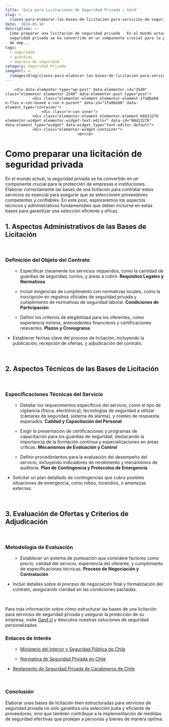 ```yaml
---
title: 'Guía para Licitaciones de Seguridad Privada | Gard'
slug: >-
  claves-para-elaborar-las-bases-de-licitacion-para-servicios-de-seguridad-privada
date: '2024-05-10'
description: >-
  Como preparar una licitación de seguridad privada   En el mundo actual, la
  seguridad privada se ha convertido en un componente crucial para la protección
  de emp...
tags:
  - seguridad
  - guardias
  - empresa de seguridad
category: Seguridad Privada
imageUrl: >-
  /images/blog/claves-para-elaborar-las-bases-de-licitacion-para-servicios-de-seguridad-privada.jpg
---
```


		<div data-elementor-type="wp-post" data-elementor-id="2540" class="elementor elementor-2540" data-elementor-post-type="post">
				<div class="elementor-element elementor-element-1fa0beb8 e-flex e-con-boxed e-con e-parent" data-id="1fa0beb8" data-element_type="container">
					<div class="e-con-inner">
				<div class="elementor-element elementor-element-60d1327b elementor-widget elementor-widget-text-editor" data-id="60d1327b" data-element_type="widget" data-widget_type="text-editor.default">
				<div class="elementor-widget-container">
									<p></p>
<h1 class="wp-block-heading">Como preparar una licitación de seguridad privada</h1>
<p></p>
<p></p>
<p>En el mundo actual, la seguridad privada se ha convertido en un componente crucial para la protección de empresas e instituciones. Elaborar correctamente las bases de una licitación para contratar estos servicios es esencial para asegurar que se seleccionen proveedores competentes y confiables. En este post, exploraremos los aspectos técnicos y administrativos fundamentales que deben incluirse en estas bases para garantizar una selección eficiente y eficaz.</p>
<p></p>
<p></p>
<p></p>
<h2 id="h-1-aspectos-administrativos-de-las-bases-de-licitacion" class="wp-block-heading">1. <strong>Aspectos Administrativos de las Bases de Licitación</strong></h2>
<div><strong>&nbsp;</strong></div>
<p></p>
<p></p>
<h3 id="h-definicion-del-objeto-del-contrato" class="wp-block-heading"><strong>Definición del Objeto del Contrato</strong></h3>
<p></p>
<p></p>
<ul class="wp-block-list">
<li style="list-style-type: none;">
<ul></ul>
</li>
</ul>
<ul>
<li style="list-style-type: none;">
<ul>
<li>Especificar claramente los servicios requeridos, como la cantidad de guardias de seguridad, turnos, y áreas a cubrir. <strong>Requisitos Legales y Normativos</strong></li>
</ul>
</li>
</ul>
<p></p>
<p></p>
<ul>
<li style="list-style-type: none;">
<ul>
<li>Incluir exigencias de cumplimiento con normativas locales, como la inscripción en registros oficiales de seguridad privada y cumplimiento de normativas de seguridad laboral. <strong>Condiciones de Participación</strong></li>
</ul>
</li>
</ul>
<p></p>
<p></p>
<ul>
<li style="list-style-type: none;">
<ul>
<li>Definir los criterios de elegibilidad para los oferentes, como experiencia mínima, antecedentes financieros y certificaciones relevantes. <strong>Plazos y Cronograma</strong></li>
</ul>
</li>
</ul>
<p></p>
<p></p>
<ul>
<li>Establecer fechas clave del proceso de licitación, incluyendo la publicación, recepción de ofertas, y adjudicación del contrato.</li>
</ul>
<div>&nbsp;</div>
<p></p>
<p></p>
<p></p>
<h2 id="h-2-aspectos-tecnicos-de-las-bases-de-licitacion" class="wp-block-heading">2. <strong>Aspectos Técnicos de las Bases de Licitación</strong></h2>
<div><strong>&nbsp;</strong></div>
<p></p>
<p></p>
<h3 id="h-especificaciones-tecnicas-del-servicio" class="wp-block-heading"><strong>Especificaciones Técnicas del Servicio</strong></h3>
<p></p>
<p></p>
<ul class="wp-block-list">
<li style="list-style-type: none;">
<ul></ul>
</li>
</ul>
<ul>
<li style="list-style-type: none;">
<ul>
<li>Detallar los requerimientos específicos del servicio, como el tipo de vigilancia (física, electrónica), tecnologías de seguridad a utilizar (cámaras de seguridad, sistema de alarma), y niveles de respuesta esperados. <strong>Calidad y Capacitación del Personal</strong></li>
</ul>
</li>
</ul>
<p></p>
<p></p>
<ul>
<li style="list-style-type: none;">
<ul>
<li>Exigir la presentación de certificaciones y programas de capacitación para los guardias de seguridad, destacando la importancia de la formación continua y especializaciones en áreas críticas. <strong>Mecanismos de Evaluación y Control</strong></li>
</ul>
</li>
</ul>
<p></p>
<p></p>
<ul>
<li style="list-style-type: none;">
<ul>
<li>Definir procedimientos para la evaluación del desempeño del servicio, incluyendo indicadores de rendimiento y mecanismos de auditoría. <strong>Plan de Contingencia y Protocolos de Emergencia</strong></li>
</ul>
</li>
</ul>
<p></p>
<p></p>
<ul>
<li>Solicitar un plan detallado de contingencias que cubra posibles situaciones de emergencia, como robos, incendios, o amenazas externas.</li>
</ul>
<div>&nbsp;</div>
<p></p>
<p></p>
<p></p>
<h2 id="h-3-evaluacion-de-ofertas-y-criterios-de-adjudicacion" class="wp-block-heading">3. <strong>Evaluación de Ofertas y Criterios de Adjudicación</strong></h2>
<div><strong>&nbsp;</strong></div>
<p></p>
<p></p>
<h3 id="h-metodologia-de-evaluacion" class="wp-block-heading"><strong>Metodología de Evaluación</strong></h3>
<p></p>
<p></p>
<ul class="wp-block-list">
<li style="list-style-type: none;">
<ul></ul>
</li>
</ul>
<ul>
<li style="list-style-type: none;">
<ul>
<li>Establecer un sistema de puntuación que considere factores como precio, calidad del servicio, experiencia del oferente, y cumplimiento de especificaciones técnicas. <strong>Proceso de Negociación y Contratación</strong></li>
</ul>
</li>
</ul>
<p></p>
<p></p>
<ul>
<li>Incluir detalles sobre el proceso de negociación final y formalización del contrato, asegurando claridad en las condiciones pactadas.</li>
</ul>
<div>&nbsp;</div>
<p></p>
<p></p>
<p></p>
<p>Para más información sobre cómo estructurar las bases de una licitación para servicios de seguridad privada y asegurar la protección de su empresa, visite <a href="https://gard.cl/">Gard.cl</a> y descubra nuestras soluciones de seguridad personalizadas.</p>
<p></p>
<p></p>
<p></p>
<h3 id="h-enlaces-de-interes" class="wp-block-heading">Enlaces de Interés</h3>
<p></p>
<p></p>
<ul class="wp-block-list">
<li style="list-style-type: none;">
<ul></ul>
</li>
</ul>
<ul>
<li style="list-style-type: none;">
<ul>
<li><a href="https://www.interior.gob.cl/">Ministerio del Interior y Seguridad Pública de Chile</a></li>
</ul>
</li>
</ul>
<p></p>
<p></p>
<ul>
<li style="list-style-type: none;">
<ul>
<li><a href="https://www.bcn.cl/leychile">Normativa de Seguridad Privada en Chile</a></li>
</ul>
</li>
</ul>
<p></p>
<p></p>
<ul>
<li><a href="https://www.carabineros.cl/">Reglamento de Seguridad Privada de Carabineros de Chile</a></li>
</ul>
<div>&nbsp;</div>
<p></p>
<p></p>
<p></p>
<h3 id="h-conclusion" class="wp-block-heading">Conclusión</h3>
<p></p>
<p></p>
<p>Elaborar unas bases de licitación bien estructuradas para servicios de seguridad privada no solo garantiza una selección justa y eficiente de proveedores, sino que también contribuye a la implementación de medidas de seguridad efectivas que protejan a personas y bienes de manera óptima.</p>
<p></p>								</div>
				</div>
					</div>
				</div>
				</div>
		
